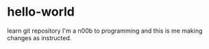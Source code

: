 # hello-world
learn git repository
I'm a n00b to programming and this is me making changes as instructed.
